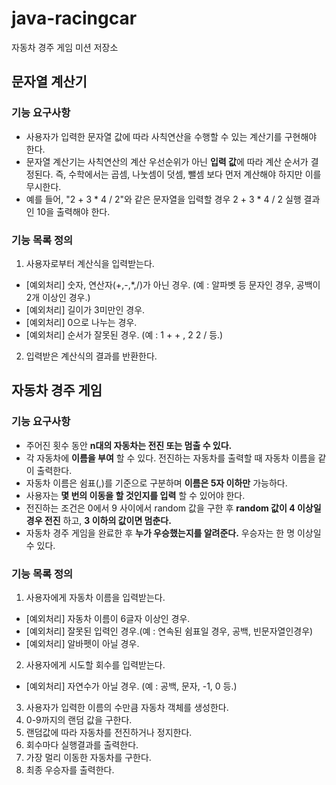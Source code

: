 # java-racingcar
자동차 경주 게임 미션 저장소

## 문자열 계산기
### 기능 요구사항
- 사용자가 입력한 문자열 값에 따라 사칙연산을 수행할 수 있는 계산기를 구현해야 한다.
- 문자열 계산기는 사칙연산의 계산 우선순위가 아닌 **입력 값**에 따라 계산 순서가 결정된다. 즉, 수학에서는 곱셈, 나눗셈이 덧셈, 뺄셈 보다 먼저 계산해야 하지만 이를 무시한다.
- 예를 들어, "2 + 3 * 4 / 2"와 같은 문자열을 입력할 경우 2 + 3 * 4 / 2 실행 결과인 10을 출력해야 한다.

### 기능 목록 정의
1. 사용자로부터 계산식을 입력받는다.
  - [예외처리] 숫자, 연산자(+,-,*,/)가 아닌 경우. (예 : 알파벳 등 문자인 경우, 공백이 2개 이상인 경우.)
  - [예외처리] 길이가 3미만인 경우.
  - [예외처리] 0으로 나누는 경우.
  - [예외처리] 순서가 잘못된 경우. (예 : 1 + + , 2 2 / 등.)
2. 입력받은 계산식의 결과를 반환한다.

## 자동차 경주 게임
### 기능 요구사항
- 주어진 횟수 동안 **n대의 자동차는 전진 또는 멈출 수 있다.**
- 각 자동차에 **이름을 부여** 할 수 있다. 전진하는 자동차를 출력할 때 자동차 이름을 같이 출력한다.
- 자동차 이름은 쉼표(,)를 기준으로 구분하며 **이름은 5자 이하만** 가능하다.
- 사용자는 **몇 번의 이동을 할 것인지를 입력** 할 수 있어야 한다.
- 전진하는 조건은 0에서 9 사이에서 random 값을 구한 후 **random 값이 4 이상일 경우 전진** 하고, **3 이하의 값이면 멈춘다.**
- 자동차 경주 게임을 완료한 후 **누가 우승했는지를 알려준다.** 우승자는 한 명 이상일 수 있다.

### 기능 목록 정의
1. 사용자에게 자동차 이름을 입력받는다.
  - [예외처리]  자동차 이름이 6글자 이상인 경우.
  - [예외처리]  잘못된 입력인 경우.(예 : 연속된 쉼표일 경우, 공백, 빈문자열인경우)
  - [예외처리] 알바펫이 아닐 경우.
2. 사용자에게 시도할 회수를 입력받는다.
  - [예외처리] 자연수가 아닐 경우. (예 : 공백, 문자, -1, 0 등.)
3. 사용자가 입력한 이름의 수만큼 자동차 객체를 생성한다.
4. 0-9까지의 랜덤 값을 구한다.
5. 랜덤값에 따라 자동차를 전진하거나 정지한다.
6. 회수마다 실행결과를 출력한다.
7. 가장 멀리 이동한 자동차를 구한다.
8. 최종 우승자를 출력한다.
